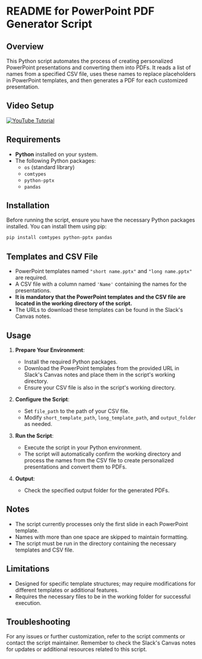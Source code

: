 # README for PowerPoint PDF Generator Script

## Overview

This Python script automates the process of creating personalized PowerPoint presentations and converting them into PDFs. It reads a list of names from a specified CSV file, uses these names to replace placeholders in PowerPoint templates, and then generates a PDF for each customized presentation.

## Video Setup

[![YouTube Tutorial](https://img.youtube.com/vi/QUoLlPZyYoQ/maxresdefault.jpg)](https://youtu.be/QUoLlPZyYoQ?si=jkJZtFGAb3uyzmLZ)



## Requirements

- **Python** installed on your system.
- The following Python packages:
  - `os` (standard library)
  - `comtypes`
  - `python-pptx`
  - `pandas`

## Installation

Before running the script, ensure you have the necessary Python packages installed. You can install them using pip:

```bash
pip install comtypes python-pptx pandas
```

## Templates and CSV File

- PowerPoint templates named `"short name.pptx"` and `"long name.pptx"` are required.
- A CSV file with a column named `'Name'` containing the names for the presentations.
- **It is mandatory that the PowerPoint templates and the CSV file are located in the working directory of the script.**
- The URLs to download these templates can be found in the Slack's Canvas notes.

## Usage

1. **Prepare Your Environment**:
   - Install the required Python packages.
   - Download the PowerPoint templates from the provided URL in Slack's Canvas notes and place them in the script's working directory.
   - Ensure your CSV file is also in the script's working directory.

2. **Configure the Script**:
   - Set `file_path` to the path of your CSV file.
   - Modify `short_template_path`, `long_template_path`, and `output_folder` as needed.

3. **Run the Script**:
   - Execute the script in your Python environment.
   - The script will automatically confirm the working directory and process the names from the CSV file to create personalized presentations and convert them to PDFs.

4. **Output**:
   - Check the specified output folder for the generated PDFs.

## Notes

- The script currently processes only the first slide in each PowerPoint template.
- Names with more than one space are skipped to maintain formatting.
- The script must be run in the directory containing the necessary templates and CSV file.

## Limitations

- Designed for specific template structures; may require modifications for different templates or additional features.
- Requires the necessary files to be in the working folder for successful execution.

## Troubleshooting

For any issues or further customization, refer to the script comments or contact the script maintainer. Remember to check the Slack's Canvas notes for updates or additional resources related to this script.
